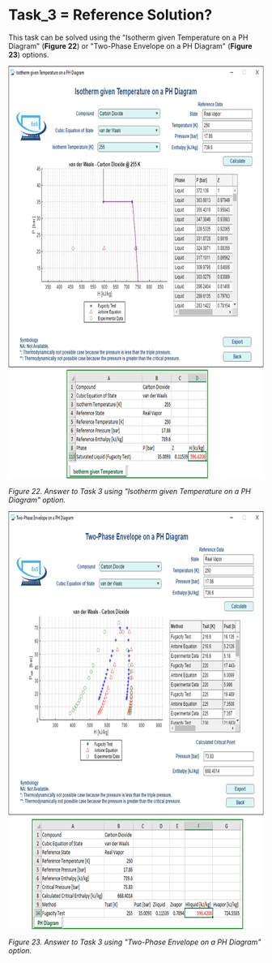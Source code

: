 # Task_3 = Reference Solution?

This task can be solved using the "Isotherm given Temperature on a PH Diagram" (**Figure 22**) or "Two-Phase Envelope on a PH Diagram" (**Figure 23**) options.

<img src="https://github.com/IMClick-Project/IQ/blob/main/Cubic%20Equations%20of%20State%20Simulator/MATLAB%20Grader/Assignment%202/Problem%203/Assessment%20and%20Code/T3-3-1.jpg" width="777" height="813">

*Figure 22. Answer to Task 3 using "Isotherm given Temperature on a PH Diagram" option.*

<img src="https://github.com/IMClick-Project/IQ/blob/main/Cubic%20Equations%20of%20State%20Simulator/MATLAB%20Grader/Assignment%202/Problem%203/Assessment%20and%20Code/T3-3-2.jpg" width="774" height="824">

*Figure 23. Answer to Task 3 using "Two-Phase Envelope on a PH Diagram" option.*